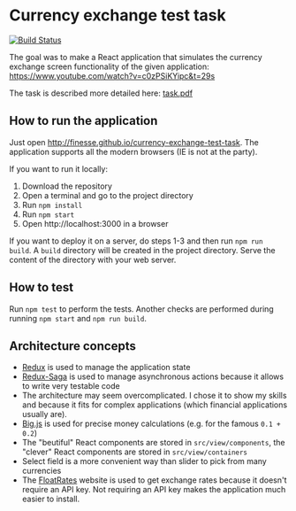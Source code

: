 # Currency exchange test task

[![Build Status](https://travis-ci.org/Finesse/currency-exchange-test-task.svg?branch=master)](https://travis-ci.org/Finesse/currency-exchange-test-task)

The goal was to make a React application that simulates the currency exchange screen functionality of the given application:
https://www.youtube.com/watch?v=c0zPSiKYipc&t=29s

The task is described more detailed here:
[task.pdf](task.pdf)

## How to run the application

Just open http://finesse.github.io/currency-exchange-test-task.
The application supports all the modern browsers (IE is not at the party).

If you want to run it locally:

1. Download the repository
2. Open a terminal and go to the project directory
3. Run `npm install`
4. Run `npm start`
5. Open http://localhost:3000 in a browser

If you want to deploy it on a server, do steps 1-3 and then run `npm run build`.
A `build` directory will be created in the project directory. Serve the content of the directory with your web server.

## How to test

Run `npm test` to perform the tests. Another checks are performed during running `npm start` and `npm run build`.

## Architecture concepts

- [Redux](http://redux.js.org) is used to manage the application state
- [Redux-Saga](redux-saga.js.org) is used to manage asynchronous actions because it allows to write very testable code
- The architecture may seem overcomplicated.
    I chose it to show my skills and because it fits for complex applications (which financial applications usually are).
- [Big.js](http://github.com/MikeMcl/big.js) is used for precise money calculations (e.g. for the famous `0.1 + 0.2`)
- The "beutiful" React components are stored in `src/view/components`, the "clever" React components are stored in `src/view/containers`
- Select field is a more convenient way than slider to pick from many currencies
- The [FloatRates](http://floatrates.com) website is used to get exchange rates because it doesn't require an API key.
    Not requiring an API key makes the application much easier to install.
